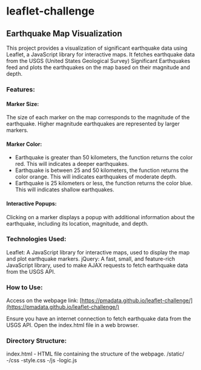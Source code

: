 # leaflet-challenge

## Earthquake Map Visualization

This project provides a visualization of significant earthquake data using Leaflet, a JavaScript library for interactive maps. It fetches earthquake data from the USGS (United States Geological Survey) Significant Earthquakes feed and plots the earthquakes on the map based on their magnitude and depth.

### Features:

#### Marker Size: 
The size of each marker on the map corresponds to the magnitude of the earthquake. Higher magnitude earthquakes are represented by larger markers.
#### Marker Color: 
- Earthquake is greater than 50 kilometers, the function returns the color red. This will indicates a deeper earthquakes.
- Earthquake is between 25 and 50 kilometers, the function returns the color orange. This will indicates earthquakes of moderate depth.
- Earthquake is 25 kilometers or less, the function returns the color blue. This will indicates shallow earthquakes.

#### Interactive Popups: 
Clicking on a marker displays a popup with additional information about the earthquake, including its location, magnitude, and depth.

### Technologies Used:

Leaflet: A JavaScript library for interactive maps, used to display the map and plot earthquake markers.
jQuery: A fast, small, and feature-rich JavaScript library, used to make AJAX requests to fetch earthquake data from the USGS API.

### How to Use:
Access on the webpage link: [https://pmadata.github.io/leaflet-challenge/](https://pmadata.github.io/leaflet-challenge/)

Ensure you have an internet connection to fetch earthquake data from the USGS API.
Open the index.html file in a web browser.

### Directory Structure:

index.html - HTML file containing the structure of the webpage.
/static/
  -/css
  -style.css
  -/js
  -logic.js

